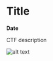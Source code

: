 # Title

**Date**

CTF description

![alt text](https://myoctocat.com/assets/images/base-octocat.svg)
